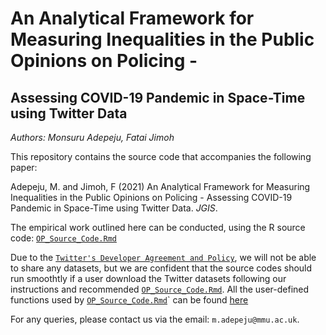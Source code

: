 # An Analytical Framework for Measuring Inequalities in the Public Opinions on Policing - 

## Assessing COVID-19 Pandemic in Space-Time using Twitter Data

_Authors: Monsuru Adepeju, Fatai Jimoh_

This repository contains the source code that accompanies the following paper:

Adepeju, M. and Jimoh, F (2021) 
An Analytical Framework for Measuring Inequalities in the Public Opinions on Policing - 
Assessing COVID-19 Pandemic in Space-Time using Twitter Data. 
_JGIS_.


The empirical work outlined here can be conducted, using the R source code: [`OP_Source_Code.Rmd`](./OP_Source_Code.Rmd)

Due to the [`Twitter's Developer Agreement and Policy`](https://developer.twitter.com/en/developer-terms/agreement-and-policy), we will not be able to share any datasets, but we are confident that the source codes should run smoothtly if a user download the Twitter datasets following our instructions and recommended [`OP_Source_Code.Rmd`](./OP_Source_Code.Rmd). All the user-defined functions used by [`OP_Source_Code.Rmd`](./OP_Source_Code.Rmd)` can be found [here](./funct/functions.R)


For any queries, please contact us via the email: `m.adepeju@mmu.ac.uk`.

